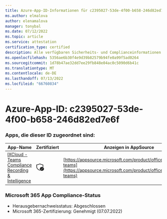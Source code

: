 ```yaml
---
title: Azure-App-ID-Informationen für c2395027-53de-4f00-b658-246d82ed7e6f
ms.author: elmalova
author: elenamalova
manager: tonybal
ms.date: 07/12/2022
ms.topic: article
ms.service: attestation
certification_type: certified
description: Alle verfügbaren Sicherheits- und Complianceinformationen für c2395027-53de-4f00-b658-246d82ed7e6f.
ms.openlocfilehash: 5356ae6b30f4e9d39b82579b94fe0a99f5ad0264
ms.sourcegitcommit: 1d78b47ae32dd7ee29fb848e04ac0c5090d6b41c
ms.translationtype: MT
ms.contentlocale: de-DE
ms.lasthandoff: 07/13/2022
ms.locfileid: "66760834"
---
```

# <a name="azure-app-id-c2395027-53de-4f00-b658-246d82ed7e6f"></a>Azure-App-ID: c2395027-53de-4f00-b658-246d82ed7e6f


### <a name="apps-associated-with-this-id"></a>Apps, die dieser ID zugeordnet sind:
| **App-Name** | **Zertifiziert** | **Anzeigen in AppSource** |
|--------------|---------------|-----------------------|
| [IXCloud - Teams Compliance Recording &amp; Intelligence](../forward/numonix.nmx-teams.md) | <img alt="Certified application badge" src="../media/certified-badge.png" height="25" width="25" /> | [https://appsource.microsoft.com/product/office/numonix.nmx-teams](https://appsource.microsoft.com/product/office/numonix.nmx-teams) |

### <a name="microsoft-365-app-compliance-status"></a>Microsoft 365 App Compliance-Status
- Herausgebernachweisstatus: Abgeschlossen
- Microsoft 365-Zertifizierung: Genehmigt (07.07.2022)
